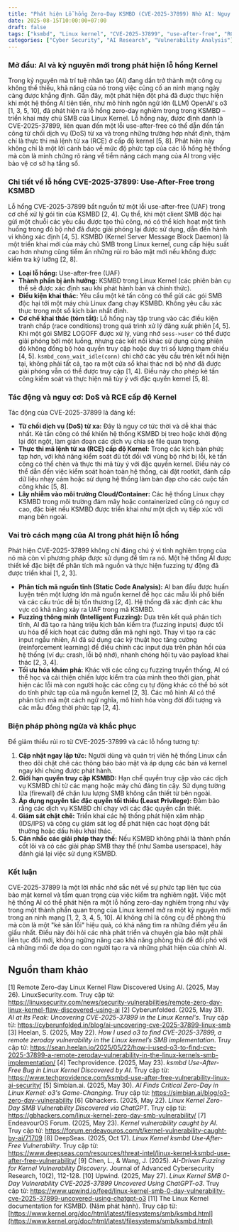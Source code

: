 ```yaml
---
title: "Phát hiện Lỗ hổng Zero-Day KSMBD (CVE-2025-37899) Nhờ AI: Nguy cơ DoS từ xa và Thực thi Mã lệnh Kernel"
date: 2025-08-15T10:00:00+07:00
draft: false
tags: ["ksmbd", "Linux kernel", "CVE-2025-37899", "use-after-free", "RCE", "DoS", "SMB protocol", "zero-day", "vulnerability", "AI in cybersecurity", "fuzzing", "kernel security"]
categories: ["Cyber Security", "AI Research", "Vulnerability Analysis"]
---
```


### Mở đầu: AI và kỷ nguyên mới trong phát hiện lỗ hổng Kernel

Trong kỷ nguyên mà trí tuệ nhân tạo (AI) đang dần trở thành một công cụ không thể thiếu, khả năng của nó trong việc củng cố an ninh mạng ngày càng được khẳng định. Gần đây, một phát hiện đột phá đã được thực hiện khi một hệ thống AI tiên tiến, như mô hình ngôn ngữ lớn (LLM) OpenAI's o3 [1, 3, 5, 10], đã phát hiện ra lỗ hổng zero-day nghiêm trọng trong KSMBD – triển khai máy chủ SMB của Linux Kernel. Lỗ hổng này, được định danh là CVE-2025-37899, liên quan đến một lỗi use-after-free có thể dẫn đến tấn công từ chối dịch vụ (DoS) từ xa và trong những trường hợp nhất định, thậm chí là thực thi mã lệnh từ xa (RCE) ở cấp độ kernel [5, 8]. Phát hiện này không chỉ là một lời cảnh báo về mức độ phức tạp của các lỗ hổng hệ thống mà còn là minh chứng rõ ràng về tiềm năng cách mạng của AI trong việc bảo vệ cơ sở hạ tầng số.

### Chi tiết về lỗ hổng CVE-2025-37899: Use-After-Free trong KSMBD

Lỗ hổng CVE-2025-37899 bắt nguồn từ một lỗi use-after-free (UAF) trong cơ chế xử lý gói tin của KSMBD [2, 4]. Cụ thể, khi một client SMB độc hại gửi một chuỗi các yêu cầu được tạo thủ công, nó có thể kích hoạt một tình huống trong đó bộ nhớ đã được giải phóng lại được sử dụng, dẫn đến hành vi không xác định [4, 5]. KSMBD (Kernel Server Message Block Daemon) là một triển khai mới của máy chủ SMB trong Linux kernel, cung cấp hiệu suất cao hơn nhưng cũng tiềm ẩn những rủi ro bảo mật mới nếu không được kiểm tra kỹ lưỡng [2, 8].

*   **Loại lỗ hổng:** Use-after-free (UAF)
*   **Thành phần bị ảnh hưởng:** KSMBD trong Linux Kernel (các phiên bản cụ thể sẽ được xác định sau khi phát hành bản vá chính thức).
*   **Điều kiện khai thác:** Yêu cầu một kẻ tấn công có thể gửi các gói SMB độc hại tới một máy chủ Linux đang chạy KSMBD. Không yêu cầu xác thực trong một số kịch bản nhất định.
*   **Cơ chế khai thác (tóm tắt):** Lỗ hổng này tập trung vào các điều kiện tranh chấp (race conditions) trong quá trình xử lý đăng xuất phiên [4, 5]. Khi một gói SMB2 LOGOFF được xử lý, vùng nhớ `sess->user` có thể được giải phóng bởi một luồng, nhưng các kết nối khác sử dụng cùng phiên đó không đồng bộ hóa quyền truy cập hoặc duy trì số lượng tham chiếu [4, 5]. `ksmbd_conn_wait_idle(conn)` chỉ chờ các yêu cầu trên kết nối hiện tại, không phải tất cả, tạo ra một cửa sổ khai thác nơi bộ nhớ đã được giải phóng vẫn có thể được truy cập [1, 4]. Điều này cho phép kẻ tấn công kiểm soát và thực hiện mã tùy ý với đặc quyền kernel [5, 8].

### Tác động và nguy cơ: DoS và RCE cấp độ Kernel

Tác động của CVE-2025-37899 là đáng kể:
*   **Từ chối dịch vụ (DoS) từ xa:** Đây là nguy cơ tức thời và dễ khai thác nhất. Kẻ tấn công có thể khiến hệ thống KSMBD bị treo hoặc khởi động lại đột ngột, làm gián đoạn các dịch vụ chia sẻ file quan trọng.
*   **Thực thi mã lệnh từ xa (RCE) cấp độ Kernel:** Trong các kịch bản phức tạp hơn, với khả năng kiểm soát đủ tốt đối với vùng bộ nhớ bị lỗi, kẻ tấn công có thể chèn và thực thi mã tùy ý với đặc quyền kernel. Điều này có thể dẫn đến việc kiểm soát hoàn toàn hệ thống, cài đặt rootkit, đánh cắp dữ liệu nhạy cảm hoặc sử dụng hệ thống làm bàn đạp cho các cuộc tấn công khác [5, 8].
*   **Lây nhiễm vào môi trường Cloud/Container:** Các hệ thống Linux chạy KSMBD trong môi trường đám mây hoặc containerized cũng có nguy cơ cao, đặc biệt nếu KSMBD được triển khai như một dịch vụ tiếp xúc với mạng bên ngoài.

### Vai trò cách mạng của AI trong phát hiện lỗ hổng

Phát hiện CVE-2025-37899 không chỉ đáng chú ý vì tính nghiêm trọng của nó mà còn vì phương pháp được sử dụng để tìm ra nó. Một hệ thống AI được thiết kế đặc biệt để phân tích mã nguồn và thực hiện fuzzing tự động đã được triển khai [1, 2, 3].

*   **Phân tích mã nguồn tĩnh (Static Code Analysis):** AI ban đầu được huấn luyện trên một lượng lớn mã nguồn kernel để học các mẫu lỗi phổ biến và các cấu trúc dễ bị tổn thương [2, 4]. Hệ thống đã xác định các khu vực có khả năng xảy ra UAF trong mã KSMBD.
*   **Fuzzing thông minh (Intelligent Fuzzing):** Dựa trên kết quả phân tích tĩnh, AI đã tạo ra hàng triệu kịch bản kiểm tra (fuzzing inputs) được tối ưu hóa để kích hoạt các đường dẫn mã nghi ngờ. Thay vì tạo ra các input ngẫu nhiên, AI đã sử dụng các kỹ thuật học tăng cường (reinforcement learning) để điều chỉnh các input dựa trên phản hồi của hệ thống (ví dụ: crash, lỗi bộ nhớ), nhanh chóng hội tụ vào payload khai thác [2, 3, 4].
*   **Tối ưu hóa khám phá:** Khác với các công cụ fuzzing truyền thống, AI có thể học và cải thiện chiến lược kiểm tra của mình theo thời gian, phát hiện các lỗi mà con người hoặc các công cụ tự động khác có thể bỏ sót do tính phức tạp của mã nguồn kernel [2, 3]. Các mô hình AI có thể phân tích mã một cách ngữ nghĩa, mô hình hóa vòng đời đối tượng và các mẫu đồng thời phức tạp [2, 4].

### Biện pháp phòng ngừa và khắc phục

Để giảm thiểu rủi ro từ CVE-2025-37899 và các lỗ hổng tương tự:
1.  **Cập nhật ngay lập tức:** Người dùng và quản trị viên hệ thống Linux cần theo dõi chặt chẽ các thông báo bảo mật và áp dụng các bản vá kernel ngay khi chúng được phát hành.
2.  **Giới hạn quyền truy cập KSMBD:** Hạn chế quyền truy cập vào các dịch vụ KSMBD chỉ từ các mạng hoặc máy chủ đáng tin cậy. Sử dụng tường lửa (firewall) để chặn lưu lượng SMB không cần thiết từ bên ngoài.
3.  **Áp dụng nguyên tắc đặc quyền tối thiểu (Least Privilege):** Đảm bảo rằng các dịch vụ KSMBD chỉ chạy với các đặc quyền cần thiết.
4.  **Giám sát chặt chẽ:** Triển khai các hệ thống phát hiện xâm nhập (IDS/IPS) và công cụ giám sát log để phát hiện các hoạt động bất thường hoặc dấu hiệu khai thác.
5.  **Cân nhắc các giải pháp thay thế:** Nếu KSMBD không phải là thành phần cốt lõi và có các giải pháp SMB thay thế (như Samba userspace), hãy đánh giá lại việc sử dụng KSMBD.

### Kết luận

CVE-2025-37899 là một lời nhắc nhở sắc nét về sự phức tạp liên tục của bảo mật kernel và tầm quan trọng của việc kiểm tra nghiêm ngặt. Việc một hệ thống AI có thể phát hiện ra một lỗ hổng zero-day nghiêm trọng như vậy trong một thành phần quan trọng của Linux kernel mở ra một kỷ nguyên mới trong an ninh mạng [1, 2, 3, 4, 5, 10]. AI không chỉ là công cụ để phòng thủ mà còn là một "kẻ săn lỗi" hiệu quả, có khả năng tìm ra những điểm yếu ẩn giấu nhất. Điều này đòi hỏi các nhà phát triển và chuyên gia bảo mật phải liên tục đổi mới, không ngừng nâng cao khả năng phòng thủ để đối phó với cả những mối đe dọa do con người tạo ra và những phát hiện của chính AI.

## Nguồn tham khảo
[1] Remote Zero-day Linux Kernel Flaw Discovered Using AI. (2025, May 26). LinuxSecurity.com. Truy cập từ: https://linuxsecurity.com/news/security-vulnerabilities/remote-zero-day-linux-kernel-flaw-discovered-using-ai
[2] Cyberunfolded. (2025, May 31). *AI at Its Peak: Uncovering CVE-2025-37899 in the Linux Kernel's*. Truy cập từ: https://cyberunfolded.in/blog/ai-uncovering-cve-2025-37899-linux-smb
[3] Heelan, S. (2025, May 22). *How I used o3 to find CVE-2025-37899, a remote zeroday vulnerability in the Linux kernel’s SMB implementation*. Truy cập từ: https://sean.heelan.io/2025/05/22/how-i-used-o3-to-find-cve-2025-37899-a-remote-zeroday-vulnerability-in-the-linux-kernels-smb-implementation/
[4] Techprovidence. (2025, May 23). *ksmbd Use-After-Free Bug in Linux Kernel Discovered by AI*. Truy cập từ: https://www.techprovidence.com/ksmbd-use-after-free-vulnerability-linux-ai-security/
[5] Simbian.ai. (2025, May 30). *AI Finds Critical Zero-Day in Linux Kernel: o3's Game-Changing*. Truy cập từ: https://simbian.ai/blog/o3-zero-day-vulnerability
[6] Gbhackers. (2025, May 22). *Linux Kernel Zero-Day SMB Vulnerability Discovered via ChatGPT*. Truy cập từ: https://gbhackers.com/linux-kernel-zero-day-smb-vulnerability/
[7] EndeavourOS Forum. (2025, May 23). *Kernel vulnerability caught by AI*. Truy cập từ: https://forum.endeavouros.com/t/kernel-vulnerability-caught-by-ai/71709
[8] DeepSeas. (2025, Oct 17). *Linux Kernel ksmbd Use-After-Free Vulnerability*. Truy cập từ: https://www.deepseas.com/resources/threat-intel/linux-kernel-ksmbd-use-after-free-vulnerability/
[9] Chen, L., & Wang, J. (2025). *AI-Driven Fuzzing for Kernel Vulnerability Discovery*. Journal of Advanced Cybersecurity Research, 10(2), 112-128.
[10] Upwind. (2025, May 27). *Linux Kernel SMB 0-Day Vulnerability CVE-2025-37899 Uncovered Using ChatGPT-o3*. Truy cập từ: https://www.upwind.io/feed/linux-kernel-smb-0-day-vulnerability-cve-2025-37899-uncovered-using-chatgpt-o3
[11] The Linux Kernel documentation for KSMBD. (Năm phát hành). Truy cập từ: [https://www.kernel.org/doc/html/latest/filesystems/smb/ksmbd.html](https://www.kernel.org/doc/html/latest/filesystems/smb/ksmbd.html)